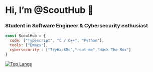 # Hi, I’m @ScoutHub 👋

### Student in Software Engineer & Cybersecurity enthusiast

```js
const ScoutHub = {
  code: ["Typescript", "C / C++", "Python"],
  tools: ["Emacs"],
  cybersecurity : ["TryHackMe","root-me","Hack The Box"]
}
```
[![Top Langs](https://github-readme-stats.vercel.app/api/top-langs/?username=scouthub)](https://github.com/scouthub/github-readme-stats)

